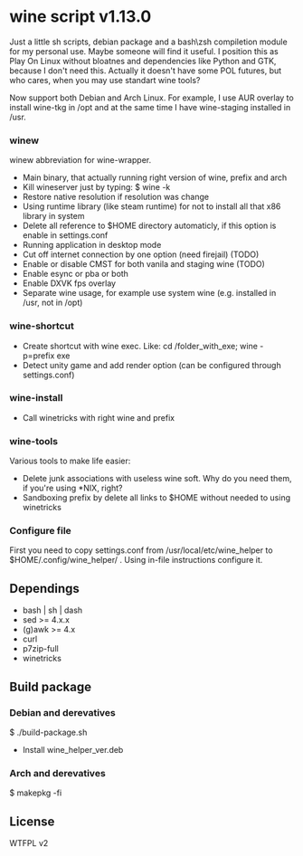 # wine script v1.13.0

Just a little sh scripts, debian package and a bash\zsh compiletion module for my personal use. Maybe someone will find it useful.
I position this as Play On Linux without bloatnes and dependencies like Python and GTK, because I don't need this. Actually it doesn't have some POL futures, but who cares, when you may use standart wine tools?

Now support both Debian and Arch Linux. For example, I use AUR overlay to install wine-tkg in /opt and at the same time I have wine-staging installed in /usr.

### winew
winew abbreviation for wine-wrapper.
- Main binary, that actually running right version of wine, prefix and arch
- Kill wineserver just by typing: $ wine -k
- Restore native resolution if resolution was change
- Using runtime library (like steam runtime) for not to install all that x86 library in system
- Delete all reference to $HOME directory automaticly, if this option is enable in settings.conf
- Running application in desktop mode
- Cut off internet connection by one option (need firejail) (TODO)
- Enable or disable CMST for both vanila and staging wine (TODO)
- Enable esync or pba or both
- Enable DXVK fps overlay
- Separate wine usage, for example use system wine (e.g. installed in /usr, not in /opt)

### wine-shortcut
- Create shortcut with wine exec. Like:
cd /folder_with_exe; wine -p=prefix exe
- Detect unity game and add render option (can be configured through settings.conf)

### wine-install
- Call winetricks with right wine and prefix

### wine-tools
Various tools to make life easier:
- Delete junk associations with useless wine soft. Why do you need them, if you're using *NIX, right?
- Sandboxing prefix by delete all links to $HOME without needed to using winetricks

### Configure file
First you need to copy settings.conf from /usr/local/etc/wine_helper to $HOME/.config/wine_helper/ . Using in-file instructions configure it.

## Dependings
- bash | sh | dash
- sed >= 4.x.x
- (g)awk >= 4.x
- curl
- p7zip-full
- winetricks

## Build package
### Debian and derevatives
$ ./build-package.sh
- Install wine_helper_ver.deb

### Arch and derevatives
$ makepkg -fi

## License
WTFPL v2
